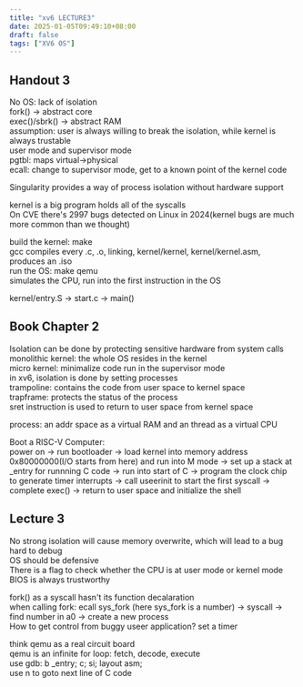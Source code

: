 ```yaml
---
title: "xv6 LECTURE3"
date: 2025-01-05T09:49:10+08:00
draft: false
tags: ["XV6 OS"]
---
```


## Handout 3
No OS: lack of isolation  
fork() -> abstract core  
exec()/sbrk() -> abstract RAM  
assumption: user is always willing to break the isolation, while kernel is always trustable  
user mode and supervisor mode  
pgtbl: maps virtual->physical  
ecall: change to supervisor mode, get to a known point of the kernel code  

Singularity provides a way of process isolation without hardware support  

kernel is a big program holds all of the syscalls  
On CVE there's 2997 bugs detected on Linux in 2024(kernel bugs are much more common than we thought)  

build the kernel: make  
gcc compiles every .c, .o, linking, kernel/kernel, kernel/kernel.asm, produces an .iso  
run the OS: make qemu  
simulates the CPU, run into the first instruction in the OS  

kernel/entry.S -> start.c -> main()  

## Book Chapter 2
Isolation can be done by protecting sensitive hardware from system calls  
monolithic kernel: the whole OS resides in the kernel  
micro kernel: minimalize code run in the supervisor mode  
in xv6, isolation is done by setting processes  
trampoline: contains the code from user space to kernel space  
trapframe: protects the status of the process  
sret instruction is used to return to user space from kernel space  

process: an addr space as a virtual RAM and an thread as a virtual CPU  

Boot a RISC-V Computer:  
power on -> run bootloader -> load kernel into memory address 0x80000000(I/O starts from here) and run into M mode -> set up a stack at _entry for runnning C code -> run into start of C -> program the clock chip to generate timer interrupts -> call useerinit to start the first syscall -> complete exec() -> return to user space and initialize the shell  

## Lecture 3
No strong isolation will cause memory overwrite, which will lead to a bug hard to debug  
OS should be defensive  
There is a flag to check whether the CPU is at user mode or kernel mode  
BIOS is always trustworthy  

fork() as a syscall hasn't its function decalaration  
when calling fork: ecall sys_fork (here sys_fork is a number) -> syscall -> find number in a0 -> create a new process  
How to get control from buggy useer application? set a timer  

think qemu as a real circuit board  
qemu is an infinite for loop: fetch, decode, execute  
use gdb: b _entry; c; si; layout asm;  
use n to goto next line of C code  
